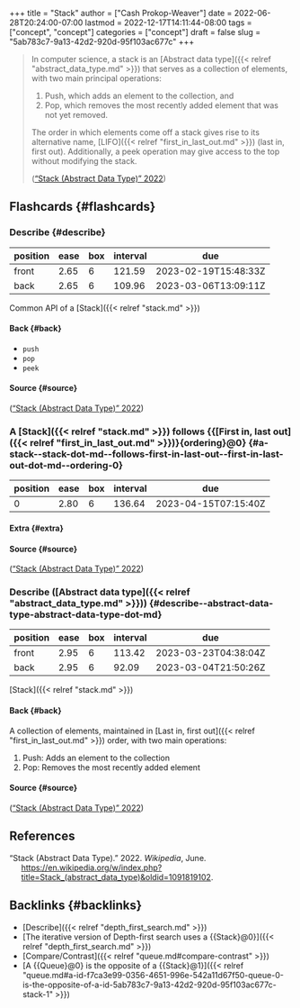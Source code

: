 +++
title = "Stack"
author = ["Cash Prokop-Weaver"]
date = 2022-06-28T20:24:00-07:00
lastmod = 2022-12-17T14:11:44-08:00
tags = ["concept", "concept"]
categories = ["concept"]
draft = false
slug = "5ab783c7-9a13-42d2-920d-95f103ac677c"
+++

> In computer science, a stack is an [Abstract data type]({{< relref "abstract_data_type.md" >}}) that serves as a collection of elements, with two main principal operations:
>
> 1.  Push, which adds an element to the collection, and
> 2.  Pop, which removes the most recently added element that was not yet removed.
>
> The order in which elements come off a stack gives rise to its alternative name, [LIFO]({{< relref "first_in_last_out.md" >}}) (last in, first out). Additionally, a peek operation may give access to the top without modifying the stack.
>
> (<a href="#citeproc_bib_item_1">“Stack (Abstract Data Type)” 2022</a>)


## Flashcards {#flashcards}


### Describe {#describe}

| position | ease | box | interval | due                  |
|----------|------|-----|----------|----------------------|
| front    | 2.65 | 6   | 121.59   | 2023-02-19T15:48:33Z |
| back     | 2.65 | 6   | 109.96   | 2023-03-06T13:09:11Z |

Common API of a [Stack]({{< relref "stack.md" >}})


#### Back {#back}

-   `push`
-   `pop`
-   `peek`


#### Source {#source}

(<a href="#citeproc_bib_item_1">“Stack (Abstract Data Type)” 2022</a>)


### A [Stack]({{< relref "stack.md" >}}) follows {{[First in, last out]({{< relref "first_in_last_out.md" >}})}{ordering}@0} {#a-stack--stack-dot-md--follows-first-in-last-out--first-in-last-out-dot-md--ordering-0}

| position | ease | box | interval | due                  |
|----------|------|-----|----------|----------------------|
| 0        | 2.80 | 6   | 136.64   | 2023-04-15T07:15:40Z |


#### Extra {#extra}


#### Source {#source}

(<a href="#citeproc_bib_item_1">“Stack (Abstract Data Type)” 2022</a>)


### Describe ([Abstract data type]({{< relref "abstract_data_type.md" >}})) {#describe--abstract-data-type-abstract-data-type-dot-md}

| position | ease | box | interval | due                  |
|----------|------|-----|----------|----------------------|
| front    | 2.95 | 6   | 113.42   | 2023-03-23T04:38:04Z |
| back     | 2.95 | 6   | 92.09    | 2023-03-04T21:50:26Z |

[Stack]({{< relref "stack.md" >}})


#### Back {#back}

A collection of elements, maintained in [Last in, first out]({{< relref "first_in_last_out.md" >}}) order, with two main operations:

1.  Push: Adds an element to the collection
2.  Pop: Removes the most recently added element


#### Source {#source}

(<a href="#citeproc_bib_item_1">“Stack (Abstract Data Type)” 2022</a>)

## References

<style>.csl-entry{text-indent: -1.5em; margin-left: 1.5em;}</style><div class="csl-bib-body">
  <div class="csl-entry"><a id="citeproc_bib_item_1"></a>“Stack (Abstract Data Type).” 2022. <i>Wikipedia</i>, June. <a href="https://en.wikipedia.org/w/index.php?title=Stack_(abstract_data_type)&oldid=1091819102">https://en.wikipedia.org/w/index.php?title=Stack_(abstract_data_type)&#38;oldid=1091819102</a>.</div>
</div>


## Backlinks {#backlinks}

-   [Describe]({{< relref "depth_first_search.md" >}})
-   [The iterative version of Depth-first search uses a {{Stack}@0}]({{< relref "depth_first_search.md" >}})
-   [Compare/Contrast]({{< relref "queue.md#compare-contrast" >}})
-   [A {{Queue}@0} is the opposite of a {{Stack}@1}]({{< relref "queue.md#a-id-f7ca3e99-0356-4651-996e-542a11d67f50-queue-0-is-the-opposite-of-a-id-5ab783c7-9a13-42d2-920d-95f103ac677c-stack-1" >}})
